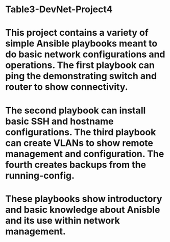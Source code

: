 # Table3-DevNet-Project4

# This project contains a variety of simple Ansible playbooks meant to do basic network configurations and operations. The first playbook can ping the demonstrating switch and router to show connectivity. 
# The second playbook can install basic SSH and hostname configurations. The third playbook can create VLANs to show remote management and configuration. The fourth creates backups from the running-config.
# These playbooks show introductory and basic knowledge about Anisble and its use within network management. 
